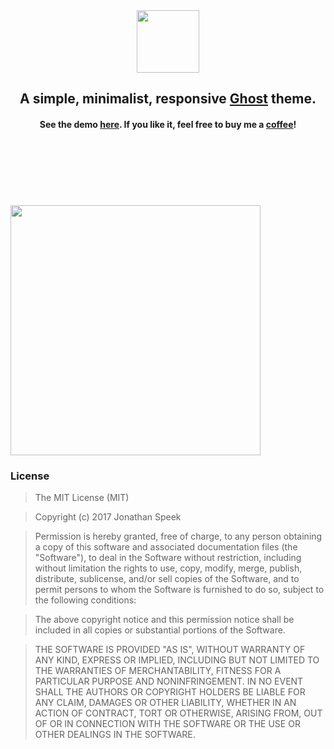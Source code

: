 <div align="center">
    <img style="width:100px;height:auto;" src="https://cdn.rawgit.com/JonathanSpeek/spacegrid/master/spacegrid-logo.svg"/>
    <h2>A simple, minimalist, responsive <a href="https://ghost.org">Ghost</a> theme.</h2>
    <h4>See the demo <a href="http://jonathanspeek.com/2017/03/17/spacegrid-theme/">here</a>. If you like it, feel free to buy me a <a href="https://ko-fi.com/A378OHL">coffee</a>!</h4>
    <br><br><br><br>
</div>
<br><br>
<img style="width:400px;height:auto;" src="http://jspeek.me/spacegrid/img/spacegrid-ghost-theme-1.png"/>

### License

> The MIT License (MIT)

> Copyright (c) 2017 Jonathan Speek

> Permission is hereby granted, free of charge, to any person obtaining
> a copy of this software and associated documentation files (the
> "Software"), to deal in the Software without restriction, including
> without limitation the rights to use, copy, modify, merge, publish,
> distribute, sublicense, and/or sell copies of the Software, and to
> permit persons to whom the Software is furnished to do so, subject to
> the following conditions:

> The above copyright notice and this permission notice shall be
> included in all copies or substantial portions of the Software.

> THE SOFTWARE IS PROVIDED "AS IS", WITHOUT WARRANTY OF ANY KIND,
> EXPRESS OR IMPLIED, INCLUDING BUT NOT LIMITED TO THE WARRANTIES OF
> MERCHANTABILITY, FITNESS FOR A PARTICULAR PURPOSE AND NONINFRINGEMENT.
> IN NO EVENT SHALL THE AUTHORS OR COPYRIGHT HOLDERS BE LIABLE FOR ANY
> CLAIM, DAMAGES OR OTHER LIABILITY, WHETHER IN AN ACTION OF CONTRACT,
> TORT OR OTHERWISE, ARISING FROM, OUT OF OR IN CONNECTION WITH THE
> SOFTWARE OR THE USE OR OTHER DEALINGS IN THE SOFTWARE.
